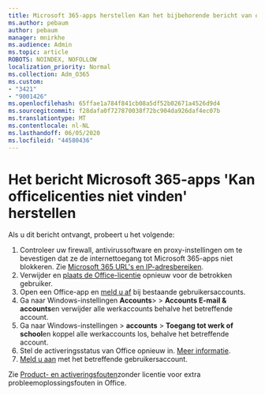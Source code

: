 ```yaml
---
title: Microsoft 365-apps herstellen Kan het bijbehorende bericht van office-licenties niet vinden
ms.author: pebaum
author: pebaum
manager: mnirkhe
ms.audience: Admin
ms.topic: article
ROBOTS: NOINDEX, NOFOLLOW
localization_priority: Normal
ms.collection: Adm_O365
ms.custom:
- "3421"
- "9001426"
ms.openlocfilehash: 65ffae1a784f841cb08a5df52b02671a4526d9d4
ms.sourcegitcommit: f28dafa0f727870038f72bc904da926daf4ec07b
ms.translationtype: MT
ms.contentlocale: nl-NL
ms.lasthandoff: 06/05/2020
ms.locfileid: "44580436"
---
```

# <a name="fixing-the-microsoft-365-apps-couldnt-find-office-licenses-associated-message"></a>Het bericht Microsoft 365-apps 'Kan officelicenties niet vinden' herstellen

Als u dit bericht ontvangt, probeert u het volgende:

1. Controleer uw firewall, antivirussoftware en proxy-instellingen om te bevestigen dat ze de internettoegang tot Microsoft 365-apps niet blokkeren. Zie [Microsoft 365 URL's en IP-adresbereiken](https://docs.microsoft.com/office365/enterprise/urls-and-ip-address-ranges).
2. Verwijder en [plaats de Office-licentie](https://docs.microsoft.com/microsoft-365/admin/manage/assign-licenses-to-users) opnieuw voor de betrokken gebruiker. 
3. Open een Office-app en [meld u af](https://support.office.com/article/5a20dc11-47e9-4b6f-945d-478cb6d92071) bij bestaande gebruikersaccounts.
4. Ga naar Windows-instellingen **Accounts**>  >  **Accounts E-mail & accounts**en verwijder alle werkaccounts behalve het betreffende account.
5. Ga naar Windows-instellingen > **accounts**  >  **Toegang tot werk of school**en koppel alle werkaccounts los, behalve het betreffende account.
6. Stel de activeringsstatus van Office opnieuw in. [Meer informatie](https://docs.microsoft.com/office365/troubleshoot/activation/reset-office-365-proplus-activation-state).
7. [Meld u aan](https://support.office.com/article/628ea040-f265-49de-b986-be09c3ebf8a9) met het betreffende gebruikersaccount.

Zie [Product- en activeringsfouten](https://support.office.com/Article/0d23d3c0-c19c-4b2f-9845-5344fedc4380)zonder licentie voor extra probleemoplossingsfouten in Office.
